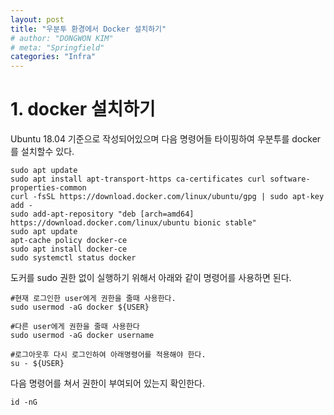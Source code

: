```yaml
---
layout: post
title: "우분투 환경에서 Docker 설치하기"
# author: "DONGWON KIM"
# meta: "Springfield"
categories: "Infra"
---
```


# 1. docker 설치하기

Ubuntu 18.04 기준으로 작성되어있으며 다음 명령어들 타이핑하여 우분투를 docker를 설치할수 있다.

    sudo apt update
    sudo apt install apt-transport-https ca-certificates curl software-properties-common
    curl -fsSL https://download.docker.com/linux/ubuntu/gpg | sudo apt-key add -
    sudo add-apt-repository "deb [arch=amd64] https://download.docker.com/linux/ubuntu bionic stable"
    sudo apt update
    apt-cache policy docker-ce
    sudo apt install docker-ce
    sudo systemctl status docker

도커를 sudo 권한 없이 실행하기 위해서 아래와 같이 명령어를 사용하면 된다.

    #현재 로그인한 user에게 권한을 줄때 사용한다.
    sudo usermod -aG docker ${USER}
    
    #다른 user에게 권한을 줄때 사용한다
    sudo usermod -aG docker username
    
    #로그아웃후 다시 로그인하여 아래명령어를 적용해야 한다.
    su - ${USER}

다음 명령어를 쳐서 권한이 부여되어 있는지 확인한다.

    id -nG